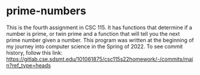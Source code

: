 # prime-numbers
This is the fourth assignment in CSC 115. It has functions that determine if a number is prime, or twin prime and a function that will tell you the next prime number given a number.
This program was written at the beginning of my journey into computer science in the Spring of 2022.
To see commit history, follow this link: https://gitlab.cse.sdsmt.edu/101061875/csc115s22homework/-/commits/main?ref_type=heads
